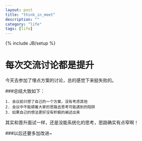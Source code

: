 ```yaml
---
layout: post
title: "think_in_meet"
description: ""
category: "life"
tags: [life]
---
```

{% include JB/setup %}

# 每次交流讨论都是提升

今天去参加了埋点方案的讨论，总的感觉下来挺失败的。

###总结大致如下：

    1. 会议前只想了自己的一个方案，没有考虑其他
    2. 会议中不能顺着大家的思路去思考可能遇到的陷阱
    3. 如果自己的想法更好没有积极的阐述出来

其实和晋升面试一样，还是没能系统化的思考，思路确实有点窄啊！

###以后还要多加改进~



